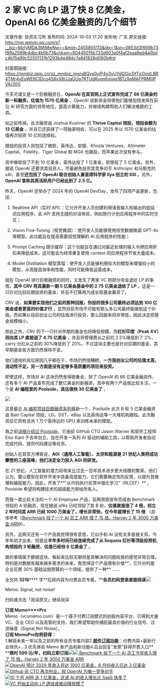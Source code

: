 # 2 家 VC 向 LP 退了快 8 亿美金，OpenAI 66 亿美金融资的几个细节

文章作者: 投资实习所
发布时间: 2024-10-03 17:20
发布地: 广东
原文链接: http://mp.weixin.qq.com/s?__biz=MzIyMDA3MjMwNw==&mid=2455855113&idx=1&sn=0853d3f669b73f99a2599b4dbc4b0b73&chksm=80445015b733d903a0f4af2eaa9ed4a0bdc4b15a99c52501131b1293b4e48dc7a841826d080b#rd

封面图链接: https://mmbiz.qpic.cn/sz_mmbiz_jpg/sBQys0vjP4o3yUYdQGicDtTicDmtLBR4TMr4xEqWE6CIDco4S6xX8UJaGUp7RTUdKvqn6miag1BTzXeMAFPRM0PVA/300

今天可谓又是一个巨额融资日，**OpenAI 在其官网上正式宣布完成了 66 亿美金的新一轮融资，估值为 1570 亿美金** 。OpenAI
说新资金将使他们能够加倍发挥在前沿 AI 研究方面的领导地位，提高计算能力，并继续构建帮助人们解决难题的工具。

如之前传闻，此次融资由 Joshua Kushner 的 **Thrive Capital 领投，领投金额为 13 亿美金**
，并且它还获得了一项独家特权，可以在 2025 年以 1570 亿美金的估值再次投资 10 亿的选择权。

跟投的投资人则包括了微软、英伟达、软银、Khosla Ventures、Altimeter Capital、Fidelity、Tiger Global 和
MGX 也跟投，而苹果此次没有参与。

其中微软投了不到 10 亿美金，英伟达投了 1 亿美金，软银投了 5 亿美金。另外，据说 OpenAI 还要求其投资人，尽量避免投资其竞争对手
Anthropic 和马斯克的 xAI，甚至**还包括了 OpenAI 联合创始人兼首席科学家 IIya 创立的 SSI** 。另外，**OpenAI
宣称其周活跃用户已经达到了 2.5 亿。**

昨天，OpenAI 还举办了 2024 年的 OpenAI DevDay，发布了四项产品更新，包括：

  1. Realtime API（实时 API）：它允许开发人员创建利用语音输入和输出的低延迟应用程序。此 API 支持无缝的对话体验，例如旅行计划应用程序中的实时交互；

  2. Vision Fine-Tuning（视觉微调）：使开发人员能够使用视觉数据微调 GPT-4o 等模型。此功能旨在提高需要视觉理解的 AI 应用程序的性能；

  3. Prompt Caching 提示缓存：这个功能旨在通过对最近处理的输入令牌应用折扣来降低成本。这可能会为经常重复使用 context 的应用程序节省大量成本。

  4. Model Distillation 模型蒸馏：使开发人员能够利用较大的模型来增强较小的模型，从而提高效率和性能，同时可能降低运营成本。

就在 OpenAI 进行巨额融资的同时，又发生了两家 VC 把部分资金退给 LP 的事情，**其中 CRV 将其最新一期 5 亿美金基金中的 2.75
亿美金退给了 LP** 。这是一只针对比较后期投资的基金，并且不打算再为成长型基金募资了。

CRV 说，**如果要实现他们之前的那种回报，你投的很多公司最终必须达到 100 亿美金或者更高的价值才行**
，显然目前市场不可能有那么多公司最终能做到这个价值。而如果以目前创业公司的估值进行投资，那么回报率将非常低，因此决定把基金规模缩小。

除此之外，CRV 的下一只针对早期的基金也将降低规模。而**红杉印度（Peak XV）则向其 LP 直接退了 4.75 亿美金** ，并且将管理费从之前的
2.5%降低到了 2%，carry 分红从之前的 30%降低到了 20%。不过这块主要也是针对后期的基金，其早期基金各方面仍然保持不变。

他们退钱的背后原因几乎都在于，市场仍然很糟糕，**一方面创业公司的估值太高，流动性不足，另一方面是没有足够多高质量的项目来投资。**

即使这样，市场对 AI 这块仍然舍得砸重金，除了 OpenAI 的 66 亿美金融资外，还有多个 AI
产品宣布完成了数亿美金的新融资，其中有两个产品我比较关注，一个是 **AI 编程里的 Poolside，其估值快 30 亿美金了** 。

![](https://mmbiz.qpic.cn/sz_mmbiz_png/sBQys0vjP4o3yUYdQGicDtTicDmtLBR4TMTkmS77T9vSFQhWQavgK5pNf6DBeJBmhsASPVgs1emmklnGF8Kbu7Hw/640?wx_fmt=png&from=appmsg)

这是最近 [AI
编程项目巨额融资系列](http://mp.weixin.qq.com/s?__biz=MzIyMDA3MjMwNw==&mid=2455854882&idx=1&sn=39b8f06353d7891932ab0b6e6469b42c&chksm=80446f3eb733e62844eab02231a56cebeb84643aa245dacb9026ba0da3dc022a14af9c8e1d41&scene=21#wechat_redirect)最新一个，Poolside
此次 B 轮 5 亿美金融资由 Bain Capital 领投，LG、DST、eBay 以及英伟达等一大堆机构跟投。此次融资后它将有总共 1 万个英伟达的
GPU 来训练未来的模型。

我之前[详细介绍过
Poolside](http://mp.weixin.qq.com/s?__biz=MzIyMDA3MjMwNw==&mid=2455850781&idx=1&sn=cec21dae654e7b6a99843a77a1cd72fd&chksm=80447f01b733f617ca146d648b8224433a3e8f999b1691247f898ba26b49acee4b661fb1d78b&scene=21#wechat_redirect)，它由前
GitHub CTO Jason Warner 和软件工程师 Eiso Kant 于去年创立，旨在开发一系列 AI
驱动的辅助工具，以帮助开发者自动完成代码、提供代码建议等任务。

创始人在其官方博客说，**AGI（通用人工智能）、太空和能源是 21 世纪人类将成功攀登的三座高峰，他们决定全力投入 AGI 的研发。**

在 21
世纪，人工智能的潜力将带来比过去一百年技术进步更大规模的繁荣。他们认为，要让模型在软件开发中具备高度能力，它们需要确定性的反馈，以提升其推理和编程能力。因此，开发了**“从代码执行反馈中强化学习”（RLCEF）**
。Poolside 希望将构建技术的超级能力带给所有人。

而我一直比较关注的一个 AI Employee 产品，前两周刚宣布完成由 Benchmark 领投的 A 轮融资，现在据说 a16z 已经领投了其 B
轮，**估值直接涨了 4 倍，创立 2 年时间其 ARR 已经 1000 万美金了，增长非常快，仅今年就增长了 15 倍**
（具体参考《[Benchmark 投了一个 AI 员工 ARR 增了 15 倍，Harvey 2 年 3000 万美金
ARR](http://mp.weixin.qq.com/s?__biz=MzIyMDA3MjMwNw==&mid=2455854990&idx=1&sn=20a4042e89dfcf4a3a4c70a9a8ab7647&chksm=80446f92b733e68491a05dc19e4416e341b5cf32e646b139a1377a712e10bb520e55db0702e5&scene=21#wechat_redirect)》）。

另外，这两天还有一个产品我觉得很有意思，它似乎和 AI 没有太多直接关系，今年年初才出来，但是这**半年多时间已经连续完成了从 Sequoia
红杉等顶级投资机构领投的 3 轮融资，估值已经快 8 亿美金了** 。

做的事情属于数据这块，看起来比较无聊但是其解决的问题给我的感觉非常合理，特别是对数据有越来越多需求的未来，我觉得这个产品很有价值**，它针对的是企业花费
30% 基础设施预算的一个领域，提供了一种** ……

全文共 **3216******
字**后续内容为付费会员专属，****会员扫码登录直接阅读**![](https://mmbiz.qpic.cn/sz_mmbiz_png/sBQys0vjP4o3yUYdQGicDtTicDmtLBR4TMEgEkE9raiczSYjPQlxlic2aPicMTw55dXWkraa9mR00jL7vmGmG1ECocw/640?wx_fmt=png&from=appmsg)  

Memo: Signal, not noise!

扫码或点击「阅读原文」继续阅读

**订阅 Memo****Pro**  
Memo（vcsmemo.com）是一个基于付费订阅模式的创投内容平台，已得到大量 VC、企业 CEO
以及高管的支持，我们希望帮助你捕捉最具价值的行业信号、过滤噪音（Signal,Not Noise）。  
**订阅 Memo****Pro****你将获得：**  
1.解锁未来一年以及之前的所有会员专属内容2.[**邮件订阅功能**](http://mp.weixin.qq.com/s?__biz=MzIyMDA3MjMwNw==&mid=2455853781&idx=1&sn=b6f8e3ddc87e9531f3f8c3e9cd98bd9f&chksm=80446ac9b733e3df93b89c17e905182bda7f4d132f3ac468961dfd70badeb92b9fcdf9f7083b&scene=21#wechat_redirect)：付费内容+最新行业快讯+...3.优先体验
Memo 新产品和新功能4.后台回复“发票”获得开票入口**  
****限时 599
元/年，扫码立即订阅**![](https://mmbiz.qpic.cn/mmbiz_png/mrJibAziaMQhQGoNHniac6wGOyRe172dlS0HCYicyjiaCTtly2pULIz6YPNsXeRjoQFSuDYezsia4ibhbAc1X3GKtVRyw/640?wx_fmt=png&wxfrom=5&wx_lazy=1&wx_co=1)[![](https://mmbiz.qpic.cn/sz_mmbiz_jpg/sBQys0vjP4p8a2KtjfQicIOuGZfKQQwTJUZic3FDIO0PWf1qNia1xKUcvxglfBPlyoejWCCPDnsxXvexWT5amMJyg/640?wx_fmt=jpeg)
Benchmark 投了一个 AI 员工今年收入增了 15 倍，Harvey 2 年 3000 万美金
ARR](https://mp.weixin.qq.com/s?__biz=MzIyMDA3MjMwNw==&mid=2455854990&idx=1&sn=20a4042e89dfcf4a3a4c70a9a8ab7647&chksm=80446f92b733e68491a05dc19e4416e341b5cf32e646b139a1377a712e10bb520e55db0702e5&scene=21#wechat_redirect)  
[![](https://mmbiz.qpic.cn/sz_mmbiz_jpg/sBQys0vjP4rdz2BO1s9ASJFWfXv4VDrI3sjl7DlsYRyaVcuWdj2iasajmiaWcrGcFuIDU4PZDsia3YzhZKgMicfAibg/640?wx_fmt=jpeg)OpenAI
预计 2029 年收入将达 1000 亿美金，8 月份收入已达 3
亿美金](https://mp.weixin.qq.com/s?__biz=MzIyMDA3MjMwNw==&mid=2455855081&idx=1&sn=6c59c8a387dc47d7e984465695ca0f8b&chksm=80446ff5b733e6e3cde8b0af0ea4b42e715cafb378001168e48b6014db64e0b36575dd0c32cf&scene=21#wechat_redirect)  
[![](https://mmbiz.qpic.cn/mmbiz_jpg/sBQys0vjP4p2arEZYFpQNkCiaDhkLbqzxLV7h4HYkJMmDKr9eH9B1fKXcdXTXHIUibqFZzhGP3nC7dE8MFzFjQiaw/640?wx_fmt=jpeg)Github
前 CTO 再次创业，视 OpenAI
为唯一竞争对手](https://mp.weixin.qq.com/s?__biz=MzIyMDA3MjMwNw==&mid=2455850781&idx=1&sn=cec21dae654e7b6a99843a77a1cd72fd&chksm=80447f01b733f617ca146d648b8224433a3e8f999b1691247f898ba26b49acee4b661fb1d78b&scene=21#wechat_redirect)  
[![](https://mmbiz.qpic.cn/sz_mmbiz_jpg/sBQys0vjP4opxqLiakbn9Y8qSMe8n6cAYo4cxdicwKAF5qicT2uGicmL2M1Ik5KBP3XoGfh9xMgO7BicDdEy2yApVfg/640?wx_fmt=jpeg)10
个月 ARR 达 1 亿美金，这波 AI 的收入增长比 SaaS
快多了](https://mp.weixin.qq.com/s?__biz=MzIyMDA3MjMwNw==&mid=2455855096&idx=1&sn=e78135d9b732532d8b8962e4e3777b46&chksm=80446fe4b733e6f27cb6af82073d0d21b070e73c0ab7ac5a31530ca5c5c7a886f72174a5dedb&scene=21#wechat_redirect)  
[![](https://mmbiz.qpic.cn/sz_mmbiz_jpg/sBQys0vjP4qebPnliaGznVVPFib46F1E8ZSMffN4g61dzesAnLcAa7oE8btDIoNbuic1TaX5Qe4p2CXpphibmiaXdLA/640?wx_fmt=jpeg)VC
开始主动向 LP
退钱或被动降规模了](https://mp.weixin.qq.com/s?__biz=MzIyMDA3MjMwNw==&mid=2455850922&idx=1&sn=2f1e19ee69f1067abebc8762c8130376&chksm=80447fb6b733f6a0d5555c8631d38fd97111be720d78df8bd935511c28bc88973abfbf1f586f&scene=21#wechat_redirect)

  

